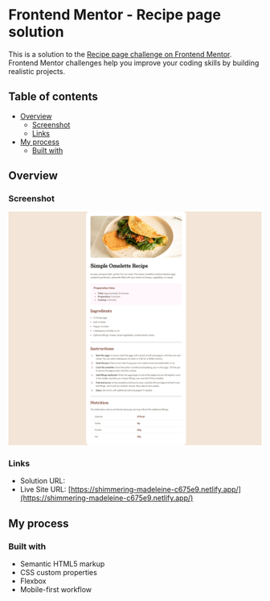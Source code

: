 # Frontend Mentor - Recipe page solution

This is a solution to the [Recipe page challenge on Frontend Mentor](https://www.frontendmentor.io/challenges/recipe-page-KiTsR8QQKm). Frontend Mentor challenges help you improve your coding skills by building realistic projects. 

## Table of contents

- [Overview](#overview)
  - [Screenshot](#screenshot)
  - [Links](#links)
- [My process](#my-process)
  - [Built with](#built-with)

## Overview

### Screenshot

![](assets/images/screenshot.png)

### Links

- Solution URL: []()
- Live Site URL: [https://shimmering-madeleine-c675e9.netlify.app/](https://shimmering-madeleine-c675e9.netlify.app/)

## My process

### Built with

- Semantic HTML5 markup
- CSS custom properties
- Flexbox
- Mobile-first workflow